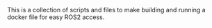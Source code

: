 This is a collection of scripts and files to make building and running a docker file for easy ROS2 access.
